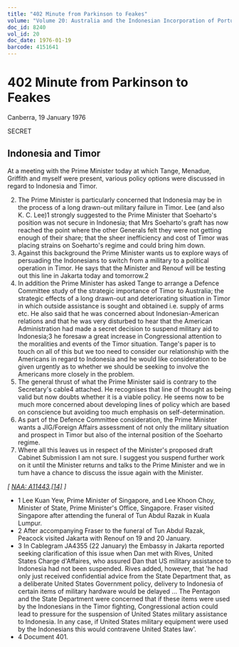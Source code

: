 ```yaml
---
title: "402 Minute from Parkinson to Feakes"
volume: "Volume 20: Australia and the Indonesian Incorporation of Portuguese Timor, 1974-1976"
doc_id: 8240
vol_id: 20
doc_date: 1976-01-19
barcode: 4151641
---
```


# 402 Minute from Parkinson to Feakes

Canberra, 19 January 1976

SECRET

## Indonesia and Timor

At a meeting with the Prime Minister today at which Tange, Menadue, Griffith and myself were present, various policy options were discussed in regard to Indonesia and Timor.

  2. The Prime Minister is particularly concerned that Indonesia may be in the process of a long drawn-out military failure in Timor. Lee (and also K. C. Lee)1 strongly suggested to the Prime Minister that Soeharto's position was not secure in Indonesia; that Mrs Soeharto's graft has now reached the point where the other Generals felt they were not getting enough of their share; that the sheer inefficiency and cost of Timor was placing strains on Soeharto's regime and could bring him down.
  3. Against this background the Prime Minister wants us to explore ways of persuading the Indonesians to switch from a military to a political operation in Timor. He says that the Minister and Renouf will be testing out this line in Jakarta today and tomorrow.2
  4. In addition the Prime Minister has asked Tange to arrange a Defence Committee study of the strategic importance of Timor to Australia; the strategic effects of a long drawn-out and deteriorating situation in Timor in which outside assistance is sought and obtained i.e. supply of arms etc. He also said that he was concerned about Indonesian-American relations and that he was very disturbed to hear that the American Administration had made a secret decision to suspend military aid to Indonesia;3 he foresaw a great increase in Congressional attention to the moralities and events of the Timor situation. Tange's paper is to touch on all of this but we too need to consider our relationship with the Americans in regard to Indonesia and he would like consideration to be given urgently as to whether we should be seeking to involve the Americans more closely in the problem.
  5. The general thrust of what the Prime Minister said is contrary to the Secretary's cable4 attached. He recognises that line of thought as being valid but now doubts whether it is a viable policy. He seems now to be much more concerned about developing lines of policy which are based on conscience but avoiding too much emphasis on self-determination.
  6. As part of the Defence Committee consideration, the Prime Minister wants a JIG/Foreign Affairs assessment of not only the military situation and prospect in Timor but also of the internal position of the Soeharto regime.
  7. Where all this leaves us in respect of the Minister's proposed draft Cabinet Submission I am not sure. I suggest you suspend further work on it until the Minister returns and talks to the Prime Minister and we in tum have a chance to discuss the issue again with the Minister.



_[ [NAA: A11443,[14]](http://www.naa.gov.au/cgi-bin/Search?O=I&Number=4151641) ]_

  * 1 Lee Kuan Yew, Prime Minister of Singapore, and Lee Khoon Choy, Minister of State, Prime Minister's Office, Singapore. Fraser visited Singapore after attending the funeral of Tun Abdul Razak in Kuala Lumpur.
  * 2 After accompanying Fraser to the funeral of Tun Abdul Razak, Peacock visited Jakarta with Renouf on 19 and 20 January.
  * 3 In Cablegram JA4355 (22 January) the Embassy in Jakarta reported seeking clarification of this issue when Dan met with Rives, United States Charge d'Affaires, who assured Dan that US military assistance to Indonesia had not been suspended. Rives added, however, that 'he had only just received confidential advice from the State Department that, as a deliberate United States Government policy, delivery to Indonesia of certain items of military hardware would be delayed ... The Pentagon and the State Department were concerned that if these items were used by the Indonesians in the Timor fighting, Congressional action could lead to pressure for the suspension of United States military assistance to Indonesia. In any case, if United States military equipment were used by the Indonesians this would contravene United States law'.
  * 4 Document 401.


